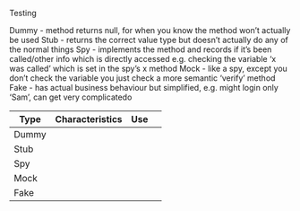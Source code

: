 Testing

Dummy - method returns null, for when you know the method won’t actually be used
Stub - returns the correct value type but doesn’t actually do any of the normal things
Spy - implements the method and records if it’s been called/other info which is directly accessed e.g. checking the variable ‘x was called’ which is set in the spy’s x method
Mock - like a spy, except you don’t check the variable you just check a more semantic ‘verify’ method
Fake - has actual business behaviour but simplified, e.g. might login only ‘Sam’, can get very complicatedo

| Type  | Characteristics | Use |   |
|-------|-----------------|-----|---|
| Dummy |                 |     |   |
| Stub  |                 |     |   |
| Spy   |                 |     |   |
| Mock  |                 | | |
| Fake | | | |

